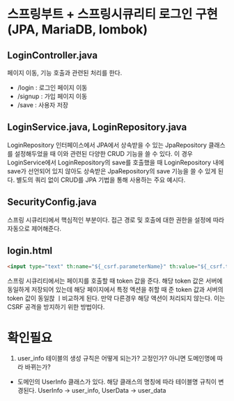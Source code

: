 # 스프링부트 + 스프링시큐리티 로그인 구현 (JPA, MariaDB, lombok)
## LoginController.java
페이지 이동, 기능 호출과 관련된 처리를 한다.
* /login : 로그인 페이지 이동
* /signup : 가입 페이지 이동
* /save : 사용자 저장

## LoginService.java, LoginRepository.java
LoginRepository 인터페이스에서 JPA에서 상속받을 수 있는 JpaRepository 클래스를 설정해두었을 때 이와 관련된 다양한 CRUD 기능을 쓸 수 있다.
이 경우 LoginService에서 LoginRepository의 save를 호출했을 때 LoginRepository 내에 save가 선언되어 있지 않아도 상속받은 JpaRepository의 save 기능을 쓸 수 있게 된다.
별도의 쿼리 없이 CRUD를 JPA 기법을 통해 사용하는 주요 예시다.

## SecurityConfig.java
스프링 시큐리티에서 핵심적인 부분이다. 접근 경로 및 호출에 대한 권한을 설정에 따라 자동으로 제어해준다.

## login.html
```html
<input type="text" th:name="${_csrf.parameterName}" th:value="${_csrf.token}" />
```
스프링 시큐리티에서는 페이지를 호출할 때 token 값을 준다.
해당 token 값은 서버에 동일하게 저장되어 있는데 해당 페이지에서 특정 액션을 취할 때 준 token 값과 서버의 token 값이 동일핝 ㅣ비교하게 된다.
만약 다른경우 해당 액션이 처리되지 않는다. 이는 CSRF 공격을 방지하기 위한 방법이다.

# 확인필요
1. user_info 테이블의 생성 규칙은 어떻게 되는가? 고정인가? 아니면 도메인명에 따라 바뀌는가?
- 도메인의 UserInfo 클래스가 있다. 해당 클래스의 명칭에 따라 테이블명 규칙이 변경된다. UserInfo -> user_info, UserData -> user_data

